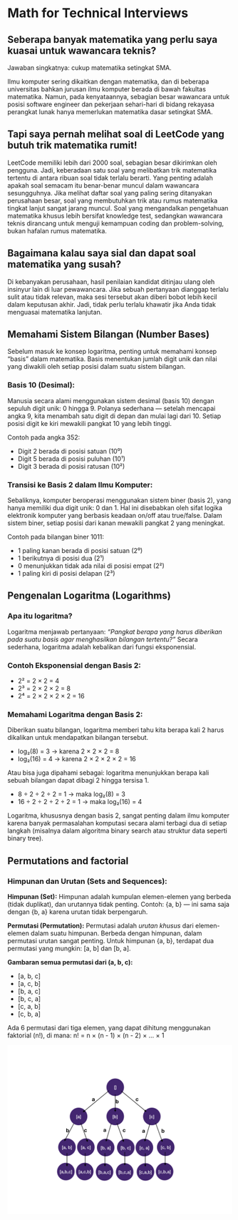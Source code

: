 # Math for Technical Interviews

## Seberapa banyak matematika yang perlu saya kuasai untuk wawancara teknis?

Jawaban singkatnya: cukup matematika setingkat SMA.

Ilmu komputer sering dikaitkan dengan matematika, dan di beberapa universitas bahkan jurusan ilmu komputer berada di bawah fakultas matematika. Namun, pada kenyataannya, sebagian besar wawancara untuk posisi software engineer dan pekerjaan sehari-hari di bidang rekayasa perangkat lunak hanya memerlukan matematika dasar setingkat SMA.

## Tapi saya pernah melihat soal di LeetCode yang butuh trik matematika rumit!

LeetCode memiliki lebih dari 2000 soal, sebagian besar dikirimkan oleh pengguna. Jadi, keberadaan satu soal yang melibatkan trik matematika tertentu di antara ribuan soal tidak terlalu berarti. Yang penting adalah apakah soal semacam itu benar-benar muncul dalam wawancara sesungguhnya. Jika melihat daftar soal yang paling sering ditanyakan perusahaan besar, soal yang membutuhkan trik atau rumus matematika tingkat lanjut sangat jarang muncul. Soal yang mengandalkan pengetahuan matematika khusus lebih bersifat knowledge test, sedangkan wawancara teknis dirancang untuk menguji kemampuan coding dan problem-solving, bukan hafalan rumus matematika.

## Bagaimana kalau saya sial dan dapat soal matematika yang susah?

Di kebanyakan perusahaan, hasil penilaian kandidat ditinjau ulang oleh insinyur lain di luar pewawancara. Jika sebuah pertanyaan dianggap terlalu sulit atau tidak relevan, maka sesi tersebut akan diberi bobot lebih kecil dalam keputusan akhir. Jadi, tidak perlu terlalu khawatir jika Anda tidak menguasai matematika lanjutan.

## Memahami Sistem Bilangan (Number Bases)

Sebelum masuk ke konsep logaritma, penting untuk memahami konsep “basis” dalam matematika. Basis menentukan jumlah digit unik dan nilai yang diwakili oleh setiap posisi dalam suatu sistem bilangan.

### Basis 10 (Desimal):

Manusia secara alami menggunakan sistem desimal (basis 10) dengan sepuluh digit unik: 0 hingga 9. Polanya sederhana — setelah mencapai angka 9, kita menambah satu digit di depan dan mulai lagi dari 10. Setiap posisi digit ke kiri mewakili pangkat 10 yang lebih tinggi.

Contoh pada angka 352:

- Digit 2 berada di posisi satuan (10⁰)
- Digit 5 berada di posisi puluhan (10¹)
- Digit 3 berada di posisi ratusan (10²)

### Transisi ke Basis 2 dalam Ilmu Komputer:

Sebaliknya, komputer beroperasi menggunakan sistem biner (basis 2), yang hanya memiliki dua digit unik: 0 dan 1. Hal ini disebabkan oleh sifat logika elektronik komputer yang berbasis keadaan on/off atau true/false. Dalam sistem biner, setiap posisi dari kanan mewakili pangkat 2 yang meningkat.

Contoh pada bilangan biner 1011:

- 1 paling kanan berada di posisi satuan (2⁰)
- 1 berikutnya di posisi dua (2¹)
- 0 menunjukkan tidak ada nilai di posisi empat (2²)
- 1 paling kiri di posisi delapan (2³)

## Pengenalan Logaritma (Logarithms)

### Apa itu logaritma?

Logaritma menjawab pertanyaan: *“Pangkat berapa yang harus diberikan pada suatu basis agar menghasilkan bilangan tertentu?”*
Secara sederhana, logaritma adalah kebalikan dari fungsi eksponensial.

### Contoh Eksponensial dengan Basis 2:

- 2² = 2 × 2 = 4
- 2³ = 2 × 2 × 2 = 8
- 2⁴ = 2 × 2 × 2 × 2 = 16

### Memahami Logaritma dengan Basis 2:

Diberikan suatu bilangan, logaritma memberi tahu kita berapa kali 2 harus dikalikan untuk mendapatkan bilangan tersebut.

- log₂(8) = 3 → karena 2 × 2 × 2 = 8
- log₂(16) = 4 → karena 2 × 2 × 2 × 2 = 16

Atau bisa juga dipahami sebagai: logaritma menunjukkan berapa kali sebuah bilangan dapat dibagi 2 hingga tersisa 1.

- 8 ÷ 2 ÷ 2 ÷ 2 = 1 → maka log₂(8) = 3
- 16 ÷ 2 ÷ 2 ÷ 2 ÷ 2 = 1 → maka log₂(16) = 4

Logaritma, khususnya dengan basis 2, sangat penting dalam ilmu komputer karena banyak permasalahan komputasi secara alami terbagi dua di setiap langkah (misalnya dalam algoritma binary search atau struktur data seperti binary tree).

## Permutations and factorial

### Himpunan dan Urutan (Sets and Sequences):

**Himpunan (Set):**
Himpunan adalah kumpulan elemen-elemen yang berbeda (tidak duplikat), dan urutannya tidak penting.
Contoh: {a, b} — ini sama saja dengan {b, a} karena urutan tidak berpengaruh.

**Permutasi (Permutation):**
Permutasi adalah *urutan khusus* dari elemen-elemen dalam suatu himpunan.
Berbeda dengan himpunan, dalam permutasi urutan sangat penting.
Untuk himpunan {a, b}, terdapat dua permutasi yang mungkin: [a, b] dan [b, a].

**Gambaran semua permutasi dari (a, b, c):**

- [a, b, c]
- [a, c, b]
- [b, a, c]
- [b, c, a]
- [c, a, b]
- [c, b, a]

Ada 6 permutasi dari tiga elemen, yang dapat dihitung menggunakan faktorial (n!), di mana:
n! = n × (n - 1) × (n - 2) × ... × 1

![alt text](permute_tree.png)
